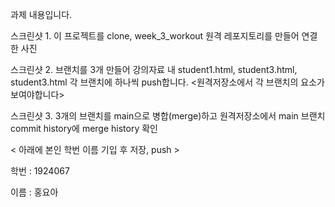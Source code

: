 과제 내용입니다. 


스크린샷 1. 이 프로젝트를 clone, week_3_workout 원격 레포지토리를 만들어 연결한 사진 

스크린샷 2. 브랜치를 3개 만들어 강의자료 내 student1.html, student3.html, student3.html 각 브랜치에 하나씩 push합니다. <원격저장소에서 각 브랜치의 요소가 보여야합니다>

스크린샷 3. 3개의 브랜치를 main으로 병합(merge)하고 원격저장소에서 main 브랜치 commit history에 merge history 확인


< 아래에 본인 학번 이름 기입 후 저장, push >

학번 : 1924067  

이름 : 홍요아